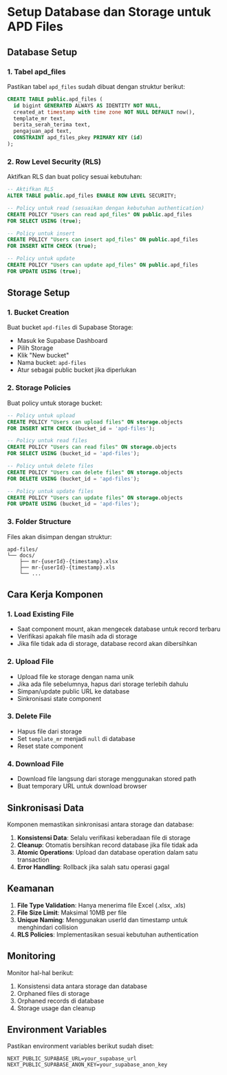 # Setup Database dan Storage untuk APD Files

## Database Setup

### 1. Tabel apd_files

Pastikan tabel `apd_files` sudah dibuat dengan struktur berikut:

```sql
CREATE TABLE public.apd_files (
  id bigint GENERATED ALWAYS AS IDENTITY NOT NULL,
  created_at timestamp with time zone NOT NULL DEFAULT now(),
  template_mr text,
  berita_serah_terima text,
  pengajuan_apd text,
  CONSTRAINT apd_files_pkey PRIMARY KEY (id)
);
```

### 2. Row Level Security (RLS)

Aktifkan RLS dan buat policy sesuai kebutuhan:

```sql
-- Aktifkan RLS
ALTER TABLE public.apd_files ENABLE ROW LEVEL SECURITY;

-- Policy untuk read (sesuaikan dengan kebutuhan authentication)
CREATE POLICY "Users can read apd_files" ON public.apd_files
FOR SELECT USING (true);

-- Policy untuk insert
CREATE POLICY "Users can insert apd_files" ON public.apd_files
FOR INSERT WITH CHECK (true);

-- Policy untuk update
CREATE POLICY "Users can update apd_files" ON public.apd_files
FOR UPDATE USING (true);
```

## Storage Setup

### 1. Bucket Creation

Buat bucket `apd-files` di Supabase Storage:

- Masuk ke Supabase Dashboard
- Pilih Storage
- Klik "New bucket"
- Nama bucket: `apd-files`
- Atur sebagai public bucket jika diperlukan

### 2. Storage Policies

Buat policy untuk storage bucket:

```sql
-- Policy untuk upload
CREATE POLICY "Users can upload files" ON storage.objects
FOR INSERT WITH CHECK (bucket_id = 'apd-files');

-- Policy untuk read files
CREATE POLICY "Users can read files" ON storage.objects
FOR SELECT USING (bucket_id = 'apd-files');

-- Policy untuk delete files
CREATE POLICY "Users can delete files" ON storage.objects
FOR DELETE USING (bucket_id = 'apd-files');

-- Policy untuk update files
CREATE POLICY "Users can update files" ON storage.objects
FOR UPDATE USING (bucket_id = 'apd-files');
```

### 3. Folder Structure

Files akan disimpan dengan struktur:

```
apd-files/
└── docs/
    ├── mr-{userId}-{timestamp}.xlsx
    ├── mr-{userId}-{timestamp}.xls
    └── ...
```

## Cara Kerja Komponen

### 1. Load Existing File

- Saat component mount, akan mengecek database untuk record terbaru
- Verifikasi apakah file masih ada di storage
- Jika file tidak ada di storage, database record akan dibersihkan

### 2. Upload File

- Upload file ke storage dengan nama unik
- Jika ada file sebelumnya, hapus dari storage terlebih dahulu
- Simpan/update public URL ke database
- Sinkronisasi state component

### 3. Delete File

- Hapus file dari storage
- Set `template_mr` menjadi `null` di database
- Reset state component

### 4. Download File

- Download file langsung dari storage menggunakan stored path
- Buat temporary URL untuk download browser

## Sinkronisasi Data

Komponen memastikan sinkronisasi antara storage dan database:

1. **Konsistensi Data**: Selalu verifikasi keberadaan file di storage
2. **Cleanup**: Otomatis bersihkan record database jika file tidak ada
3. **Atomic Operations**: Upload dan database operation dalam satu transaction
4. **Error Handling**: Rollback jika salah satu operasi gagal

## Keamanan

1. **File Type Validation**: Hanya menerima file Excel (.xlsx, .xls)
2. **File Size Limit**: Maksimal 10MB per file
3. **Unique Naming**: Menggunakan userId dan timestamp untuk menghindari collision
4. **RLS Policies**: Implementasikan sesuai kebutuhan authentication

## Monitoring

Monitor hal-hal berikut:

1. Konsistensi data antara storage dan database
2. Orphaned files di storage
3. Orphaned records di database
4. Storage usage dan cleanup

## Environment Variables

Pastikan environment variables berikut sudah diset:

```env
NEXT_PUBLIC_SUPABASE_URL=your_supabase_url
NEXT_PUBLIC_SUPABASE_ANON_KEY=your_supabase_anon_key
```
